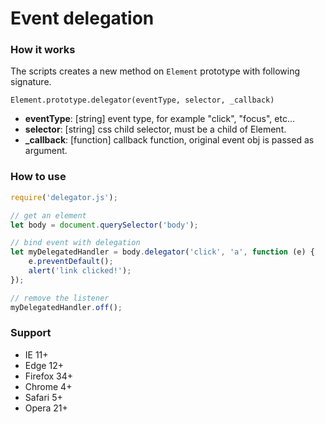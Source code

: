 # Event delegation

### How it works
The scripts creates a new method on `Element` prototype with following signature.
```text
Element.prototype.delegator(eventType, selector, _callback)
```

- **eventType**: [string] event type, for example "click", "focus", etc...
- **selector**: [string] css child selector, must be a child of Element.
- **_callback**: [function] callback function, original event obj is passed as argument.

### How to use
```javascript
require('delegator.js');

// get an element
let body = document.querySelector('body');

// bind event with delegation
let myDelegatedHandler = body.delegator('click', 'a', function (e) {
    e.preventDefault();
    alert('link clicked!');
});

// remove the listener
myDelegatedHandler.off();
```

### Support
- IE 11+
- Edge 12+
- Firefox 34+
- Chrome 4+
- Safari 5+
- Opera 21+
